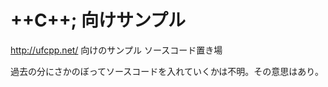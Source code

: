 ++C++; 向けサンプル
===========

http://ufcpp.net/ 向けのサンプル ソースコード置き場

過去の分にさかのぼってソースコードを入れていくかは不明。その意思はあり。
